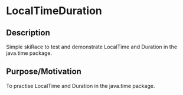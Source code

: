 # LocalTimeDuration

## Description 
Simple skiRace to test and demonstrate LocalTime and Duration in the java.time package. 

## Purpose/Motivation 
To practise LocalTime and Duration in the java.time package. 
